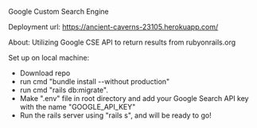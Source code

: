 Google Custom Search Engine

Deployment url: https://ancient-caverns-23105.herokuapp.com/

About: Utilizing Google CSE API to return results from rubyonrails.org

Set up on local machine:
- Download repo
- run cmd "bundle install --without production"
- run cmd "rails db:migrate".
- Make ".env" file in root directory and add your Google Search API key with the name "GOOGLE_API_KEY"
- Run the rails server using "rails s", and will be ready to go!

